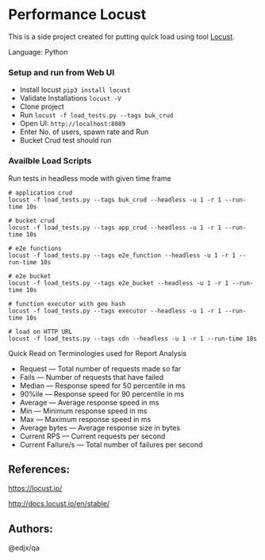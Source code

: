 # Performance Locust

This is a side project created for putting quick load using tool [Locust](https://github.com/locustio/locust).

Language: Python

### Setup and run from Web UI
- Install locust ```pip3 install locust```
- Validate Installations ```locust -V```
- Clone project
- Run ```locust -f load_tests.py --tags buk_crud```
- Open UI: ```http://localhost:8089```
- Enter No. of users, spawn rate and Run
- Bucket Crud test should run


### Availble Load Scripts

Run tests in headless mode with given time frame
```
# application crud
locust -f load_tests.py --tags buk_crud --headless -u 1 -r 1 --run-time 10s

# bucket crud
locust -f load_tests.py --tags app_crud --headless -u 1 -r 1 --run-time 10s

# e2e functions
locust -f load_tests.py --tags e2e_function --headless -u 1 -r 1 --run-time 10s

# e2e bucket
locust -f load_tests.py --tags e2e_bucket --headless -u 1 -r 1 --run-time 10s

# function executor with geo hash
locust -f load_tests.py --tags executor --headless -u 1 -r 1 --run-time 10s

# load on HTTP URL
locust -f load_tests.py --tags cdn --headless -u 1 -r 1 --run-time 10s
```

Quick Read on Terminologies used for Report Analysis
* Request — Total number of requests made so far
* Fails — Number of requests that have failed
* Median — Response speed for 50 percentile in ms
* 90%ile — Response speed for 90 percentile in ms
* Average — Average response speed in ms
* Min — Minimum response speed in ms
* Max — Maximum response speed in ms
* Average bytes — Average response size in bytes
* Current RPS — Current requests per second
* Current Failure/s — Total number of failures per second

## References:
https://locust.io/

http://docs.locust.io/en/stable/


## Authors: 

@edjx/qa
